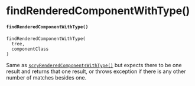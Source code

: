 # findRenderedComponentWithType()

#### `findRenderedComponentWithType()` <a href="#findrenderedcomponentwithtype" id="findrenderedcomponentwithtype"></a>

```
findRenderedComponentWithType(
  tree,
  componentClass
)
```

Same as [`scryRenderedComponentsWithType()`](https://devdocs.io/react/test-utils#scryrenderedcomponentswithtype) but expects there to be one result and returns that one result, or throws exception if there is any other number of matches besides one.
